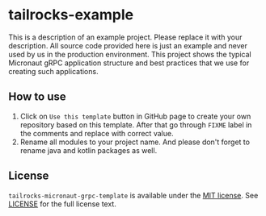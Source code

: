 # tailrocks-example

This is a description of an example project. Please replace it with your description. All source code provided here is
just an example and never used by us in the production environment. This project shows the typical Micronaut gRPC
application structure and best practices that we use for creating such applications.

## How to use

1. Click on `Use this template` button in GitHub page to create your own repository based on this template. After that
go through `FIXME` label in the comments and replace with correct value.
2. Rename all modules to your project name. And please don't forget to rename java and kotlin packages as well.

## License

`tailrocks-micronaut-grpc-template` is available under the [MIT license](https://opensource.org/licenses/MIT).
See [LICENSE](LICENSE) for the full license text.
